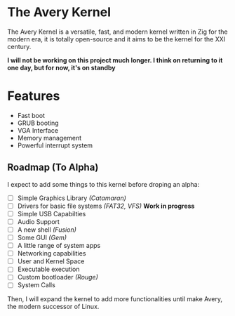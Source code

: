# The Avery Kernel

The Avery Kernel is a versatile, fast, and modern kernel written in Zig for the modern era, it is totally open-source and it aims to be the kernel for the XXI century.

**I will not be working on this project much longer. I think on returning to it one day, but for now, it's on standby**

# Features
* Fast boot
* GRUB booting
* VGA Interface
* Memory management
* Powerful interrupt system

## Roadmap (To Alpha)
I expect to add some things to this kernel before droping an alpha:

- [ ] Simple Graphics Library *(Catamaran)*
- [ ] Drivers for basic file systems *(FAT32, VFS)* **Work in progress**
- [ ] Simple USB Capabilties
- [ ] Audio Support
- [ ] A new shell *(Fusion)*
- [ ] Some GUI *(Gem)*
- [ ] A little range of system apps
- [ ] Networking capabilities
- [ ] User and Kernel Space
- [ ] Executable execution
- [ ] Custom bootloader *(Rouge)*
- [ ] System Calls

Then, I will expand the kernel to add more functionalities until make Avery, the modern successor of Linux.

